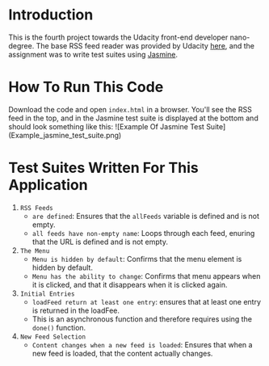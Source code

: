 # Introduction
This is the fourth project towards the Udacity front-end developer nano-degree. The base RSS feed reader was provided by Udacity [here](https://github.com/udacity/frontend-nanodegree-feedreader), and the assignment was to write test suites using [Jasmine](http://jasmine.github.io/).

# How To Run This Code
Download the code and open `index.html` in a browser. You'll see the RSS feed in the top, and in the Jasmine test suite is displayed at the bottom and should look something like this:
![Example Of Jasmine Test Suite]
(Example_jasmine_test_suite.png) 

# Test Suites Written For This Application
1. `RSS Feeds`
   * `are defined`: Ensures that the `allFeeds` variable is defined and is not empty. 
   * `all feeds have non-empty name`: Loops through each feed, enuring that the URL is defined and is not empty. 
2. `The Menu`
   * `Menu is hidden by default`: Confirms that the menu element is hidden by default. 
   * `Menu has the ability to change`: Confirms that menu appears when it is clicked, and that it disappears when it is clicked again. 
3. `Initial Entries`
   * `loadFeed return at least one entry`: ensures that at least one entry is returned in the loadFee. 
   * This is an asynchronous function and therefore requires using the `done()` function. 
4. `New Feed Selection`
   * `Content changes when a new feed is loaded`: Ensures that when a new feed is loaded, that the content actually changes. 

